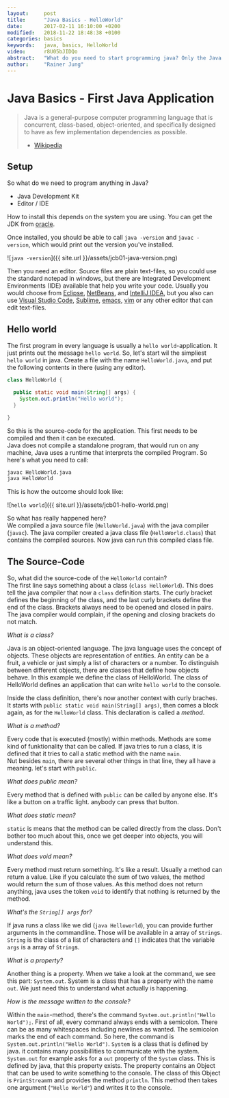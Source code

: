 ```yaml
---
layout:     post
title:      "Java Basics - HelloWorld"
date:       2017-02-11 16:10:00 +0200
modified:   2018-11-22 18:48:38 +0100
categories: basics
keywords:   java, basics, HelloWorld
video:      r8U05bJIDQo
abstract:   "What do you need to start programming java? Only the Java Development Kit and an text-editor, and you can start"
author:     "Rainer Jung"
---
```

Java Basics - First Java Application
====================================

> Java is a general-purpose computer programming language that is concurrent,
> class-based, object-oriented, and specifically designed to have as few
> implementation dependencies as possible.
> - [Wikipedia](https://en.wikipedia.org/wiki/Java_%28programming_language%29)

Setup
-----

So what do we need to program anything in Java?

 - Java Development Kit
 - Editor / IDE

How to install this depends on the system you are using. You can get the JDK
from [oracle](http://www.oracle.com/technetwork/java/javase/downloads/index.html).

Once installed, you should be able to call `java -version` and `javac -version`,
which would print out the version you've installed.

![`java -version`]({{ site.url }}/assets/jcb01-java-version.png)

Then you need an editor. Source files are plain text-files, so you could use the
standard notepad in windows, but there are Integrated Development Environments
(IDE) available that help you write your code. Usually you would choose from
[Eclipse](https://eclipse.org/), [NetBeans](https://netbeans.org/), and
[IntelliJ IDEA](https://www.jetbrains.com/idea/), but you also can use
[Visual Studio Code](https://code.visualstudio.com/),
[Sublime](https://www.sublimetext.com/),
[emacs](https://www.gnu.org/software/emacs/), [vim](http://vim.org/) or any
other editor that can edit text-files.

Hello world
-----------

The first program in every language is usually a `hello world`-application. It
just prints out the message `hello world`. So, let's start wil the simpliest
`hello world` in java. Create a file with the name `HelloWorld.java`, and put
the following contents in there (using any editor).

``` java
class HelloWorld {

  public static void main(String[] args) {
    System.out.println("Hello world");
  }

}
```

So this is the source-code for the application. This first needs to be compiled
and then it can be executed.  
Java does not compile a standalone program, that would run on any machine, Java
uses a runtime that interprets the compiled Program. So here's what you need to
call:

``` sh
javac HelloWorld.java
java HelloWorld
```

This is how the outcome should look like:

![`hello world`]({{ site.url }}/assets/jcb01-hello-world.png)

So what has really happened here?  
We compiled a java source file (`HelloWorld.java`) with the java compiler
(`javac`). The java compiler created a java class file (`HelloWorld.class`) that
contains the compiled sources. Now java can run this compiled class file.

The Source-Code
---------------

So, what did the source-code of the `HelloWorld` contain?  
The first line says something about a class (`class HelloWorld`). This does tell
the java compiler that now a `class` definition starts. The curly bracket
defines the beginning of the class, and the last curly brackets define the end
of the class. Brackets always need to be opened and closed in pairs. The java
compiler would complain, if the opening and closing brackets do not match.

*What is a class?*

Java is an object-oriented language. The java language uses the concept of
objects. These objects are representation of entities. An entity can be a fruit,
a vehicle or just simply a list of characters or a number. To distinguish
between different objects, there are classes that define how objects behave.
In this example we define the class of HelloWorld. The class of HelloWorld
defines an application that can write `hello world` to the console.

Inside the class definition, there's now another context with curly braches. It
starts with `public static void main(String[] args)`, then comes a block again,
as for the `HelloWorld` class. This declaration is called a *method*.

*What is a method?*

Every code that is executed (mostly) within methods. Methods are some kind of
funktionality that can be called. If java tries to run a class, it is defined
that it tries to call a static method with the name `main`.  
Nut besides `main`, there are several other things in that line, they all have
a meaning. let's start with `public`.

*What does public mean?*

Every method that is defined with `public` can be called by anyone else. It's
like a button on a traffic light. anybody can press that button.

*What does static mean?*

`static` is means that the method can be called directly from the class. Don't
bother too much about this, once we get deeper into objects, you will understand
this.

*What does void mean?*

Every method must return something. It's like a result. Usually a method can
return a value. Like if you calculate the sum of two values, the method would
return the sum of those values. As this method does not return anything, java
uses the token `void` to identify that nothing is returned by the method.

*What's the `String[] args` for?*

If java runs a class like we did (`java Helloworld`), you can provide further
arguments in the commandline. Those will be available in a array of `String`s.
`String` is the class of a list of characters and `[]` indicates that the
variable `args` is a array of `String`s.

*What is a property?*

Another thing is a property. When we take a look at the command, we see this
part: `System.out`. System is a class that has a property with the name `out`.
We just need this to understand what actually is happening.

*How is the message written to the console?*

Within the `main`-method, there's the command
`System.out.println("Hello World");`. First of all, every command always ends
with a semicolon. There can be as many whitespaces including newlines as wanted.
The semicolon marks the end of each command. So here, the command is
`System.out.println("Hello World")`. `System` is a class that is defined by
java. it contains many possibillities to communicate with the system.
`System.out` for example asks for a `out` property of the `System` class. This
is defined by java, that this property exists. The property contains an Object
that can be used to write something to the console. The class of this Object is
`PrintStream`m and provides the method `println`. This method then takes one
argument (`"Hello World"`) and writes it to the console.
